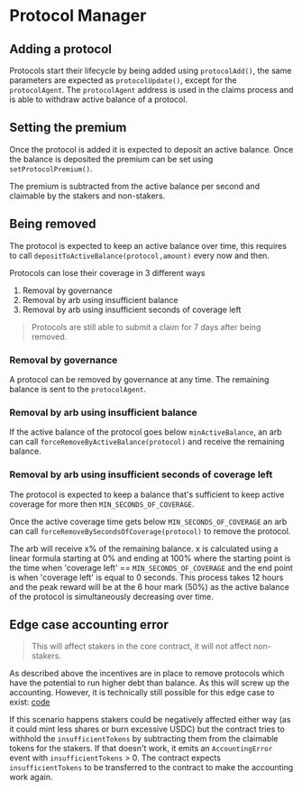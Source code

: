 # Protocol Manager

## Adding a protocol

Protocols start their lifecycle by being added using `protocolAdd()`, the same parameters are expected as `protocolUpdate()`, except for the `protocolAgent`. The `protocolAgent` address is used in the claims process and is able to withdraw active balance of a protocol.

## Setting the premium

Once the protocol is added it is expected to deposit an active balance. Once the balance is deposited the premium can be set using `setProtocolPremium()`.

The premium is subtracted from the active balance per second and claimable by the stakers and non-stakers.

## Being removed

The protocol is expected to keep an active balance over time, this requires to call `depositToActiveBalance(protocol,amount)` every now and then.

Protocols can lose their coverage in 3 different ways

1. Removal by governance
2. Removal by arb using insufficient balance
3. Removal by arb using insufficient seconds of coverage left

> Protocols are still able to submit a claim for 7 days after being removed.

### Removal by governance

A protocol can be removed by governance at any time. The remaining balance is sent to the `protocolAgent`.

### Removal by arb using insufficient balance

If the active balance of the protocol goes below `minActiveBalance`, an arb can call `forceRemoveByActiveBalance(protocol)` and receive the remaining balance.

### Removal by arb using insufficient seconds of coverage left

The protocol is expected to keep a balance that's sufficient to keep active coverage for more then `MIN_SECONDS_OF_COVERAGE`.

Once the active coverage time gets below `MIN_SECONDS_OF_COVERAGE` an arb can call `forceRemoveBySecondsOfCoverage(protocol)` to remove the protocol.

The arb will receive x% of the remaining balance. x is calculated using a linear formula starting at 0% and ending at 100% where the starting point is the time when 'coverage left' == `MIN_SECONDS_OF_COVERAGE` and the end point is when 'coverage left' is equal to 0 seconds. This process takes 12 hours and the peak reward will be at the 6 hour mark (50%) as the active balance of the protocol is simultaneously decreasing over time.

## Edge case accounting error

> This will affect stakers in the core contract, it will not affect non-stakers.

As described above the incentives are in place to remove protocols which have the potential to run higher debt than balance. As this will screw up the accounting. However, it is technically still possible for this edge case to exist: [code](https://github.com/sherlock-protocol/sherlock-v2-core/blob/main/contracts/managers/SherlockProtocolManager.sol#L309)

If this scenario happens stakers could be negatively affected either way (as it could mint less shares or burn excessive USDC) but the contract tries to withhold the `insufficientTokens` by subtracting them from the claimable tokens for the stakers. If that doesn't work, it emits an `AccountingError` event with `insufficientTokens` > 0. The contract expects `insufficientTokens` to be transferred to the contract to make the accounting work again.
